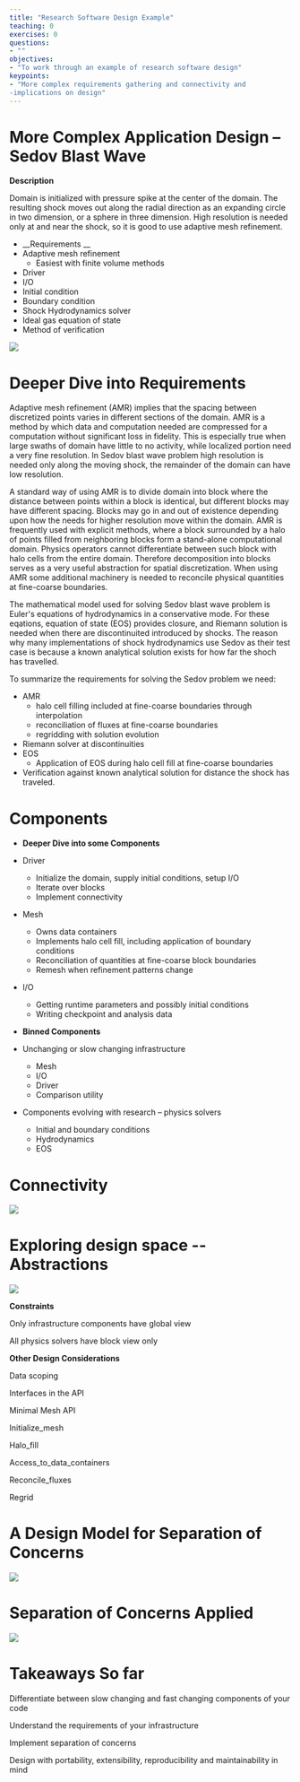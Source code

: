 ```yaml
---
title: "Research Software Design Example"
teaching: 0
exercises: 0
questions:
- ""
objectives:
- "To work through an example of research software design"
keypoints:
- "More complex requirements gathering and connectivity and
-implications on design"
---
```


# More Complex Application Design – Sedov Blast Wave

__Description__

Domain is initialized with pressure spike at the center of the domain.
The resulting shock moves out along the radial direction as an
expanding circle in two dimension, or a sphere in three
dimension. High resolution is needed only at and near the shock, so it
is good to use adaptive mesh refinement.

* __Requirements __
* Adaptive mesh refinement
  * Easiest with finite volume methods
* Driver
* I/O
* Initial condition
* Boundary condition
* Shock Hydrodynamics solver
* Ideal gas equation of state
* Method of verification

![](img/sedov.png)

# Deeper Dive into Requirements

Adaptive mesh refinement (AMR) implies that the spacing between discretized
points varies in different sections of the domain. AMR is a method by
which data and computation needed are compressed for a computation
without significant loss in fidelity. This is especially true when
large swaths of domain have little to no activity, while localized
portion need a very fine resolution. In Sedov blast wave problem high
resolution is needed only along the moving shock, the remainder of the
domain can have low resolution.

A standard way of using AMR is to divide domain into block where the
distance between points within a block is identical, but different
blocks may have different spacing. Blocks may go in and out of
existence depending upon how the needs for higher resolution move
within the domain. AMR is frequently used with explicit methods, where
a block surrounded by a halo of points filled from neighboring blocks
form a stand-alone computational domain. Physics operators cannot
differentiate between such block with halo cells from the entire
domain. Therefore decomposition into blocks serves as a very useful
abstraction for spatial discretization. When using AMR some additional
machinery is needed to reconcile physical quantities at fine-coarse
boundaries. 

The mathematical model used for solving Sedov blast wave problem is
Euler's equations of hydrodynamics in a conservative mode.  For these
eqations, equation of state (EOS) provides closure, and Riemann
solution is needed when there are discontinuited introduced by
shocks. The reason why many implementations of shock hydrodynamics use
Sedov as their test case is because a known analytical solution exists
for how far the shoch has travelled.

To summarize the requirements for solving the Sedov problem we need:
* AMR
  * halo cell filling included at fine-coarse boundaries through
  interpolation
  * reconciliation of fluxes at fine-coarse boundaries
  * regridding with solution evolution
* Riemann solver at discontinuities
* EOS
  * Application of EOS during halo cell fill at fine-coarse boundaries
* Verification against known analytical solution for distance the
shock has traveled.

# Components

* __Deeper Dive into some Components__
* Driver
  * Initialize the domain, supply initial conditions, setup I/O
  * Iterate over blocks
  * Implement connectivity
* Mesh
  * Owns data containers
  * Implements halo cell fill\, including application of boundary conditions
  * Reconciliation of quantities at fine\-coarse block boundaries
  * Remesh when refinement patterns change
* I/O
  * Getting runtime parameters and possibly initial conditions
  * Writing checkpoint and analysis data

* __Binned Components__
* Unchanging or slow changing infrastructure
  * Mesh
  * I/O
  * Driver
  * Comparison utility
* Components evolving with research – physics solvers
  * Initial and boundary conditions
  * Hydrodynamics
  * EOS


# Connectivity

![](img/conn3.png)

# Exploring design space -- Abstractions

![](img/abstract.png)

__Constraints__

Only infrastructure components have global view

All physics solvers have block view only

__Other Design Considerations__

Data scoping

Interfaces in the API

Minimal Mesh API

Initialize\_mesh

Halo\_fill

Access\_to\_data\_containers

Reconcile\_fluxes

Regrid

# A Design Model for Separation of Concerns

![](img/sepcon.png)

# Separation of Concerns Applied

![](img/sepconapplied.png)

# Takeaways So far

Differentiate between slow changing and fast changing components of your code

Understand the requirements of your infrastructure

Implement separation of concerns

Design with portability\, extensibility\, reproducibility and maintainability in mind






